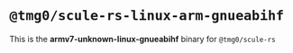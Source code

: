 # `@tmg0/scule-rs-linux-arm-gnueabihf`

This is the **armv7-unknown-linux-gnueabihf** binary for `@tmg0/scule-rs`
